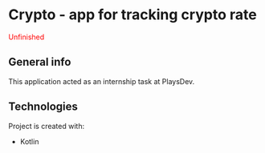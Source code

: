 # Crypto - app for tracking crypto rate

<font color="red">Unfinished</font>

## General info
This application acted as an internship task at PlaysDev. 

## Technologies
Project is created with:
* Kotlin
